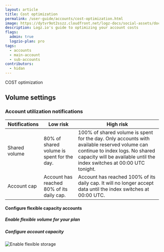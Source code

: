 ```yaml
---
layout: article
title: Cost optimization
permalink: /user-guide/accounts/cost-optimization.html
image: https://dytvr9ot2sszz.cloudfront.net/logz-docs/social-assets/docs-social.jpg
description: Logz.io's guide to optimizing your account costs
flags:
  admin: true
  logzio-plan: pro
tags:
  - accounts
  - main-account
  - sub-accounts
contributors:
  - hidan
---
```


COST optimization


## Volume settings


### Account utilization notifications


| Notifications | Low risk  | High risk |
|---|----|---|
| Shared volume | 80% of shared volume is spent for the day. | 100% of shared volume is spent for the day. Only accounts with available reserved volume can continue to index logs. No shared capacity will be available until the index switches at 00:00 UTC tonight. |
| Account cap | Account has reached 80% of its daily cap. | Account has reached 100% of its daily cap. It will no longer accept data until the index switches at 00:00 UTC. |

#### Configure flexible capacity accounts

<div class="tasklist">

##### Enable flexible volume for your plan


##### Configure account capacity

![Enable flexible storage](https://dytvr9ot2sszz.cloudfront.net/logz-docs/accounts/configure-flexible-volume.png)
